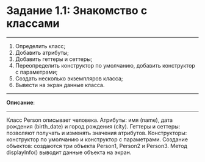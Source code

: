 # Задание 1.1: Знакомство с классами
***
1. Определить класс;
2. Добавить атрибуты;
3. Добавить геттеры и сеттеры;
4. Переопределить конструктор по умолчанию, добавить конструктор с параметрами;
5. Cоздать несколько экземпляров класса;
6. Вывести на экран данные класса.
***
**Описание**:
***
Класс Person описывает человека.
Атрибуты: имя (name), дата рождения (birth_date) и город рождения (city).
Геттеры и сеттеры: позволяют получать и изменять значения атрибутов.
Конструкторы: конструктор по умолчанию и конструктор с параметрами.
Создание объектов: создаются три объекта Person1, Person2 и Person3.
Метод displayInfo() выводит данные объекта на экран.
